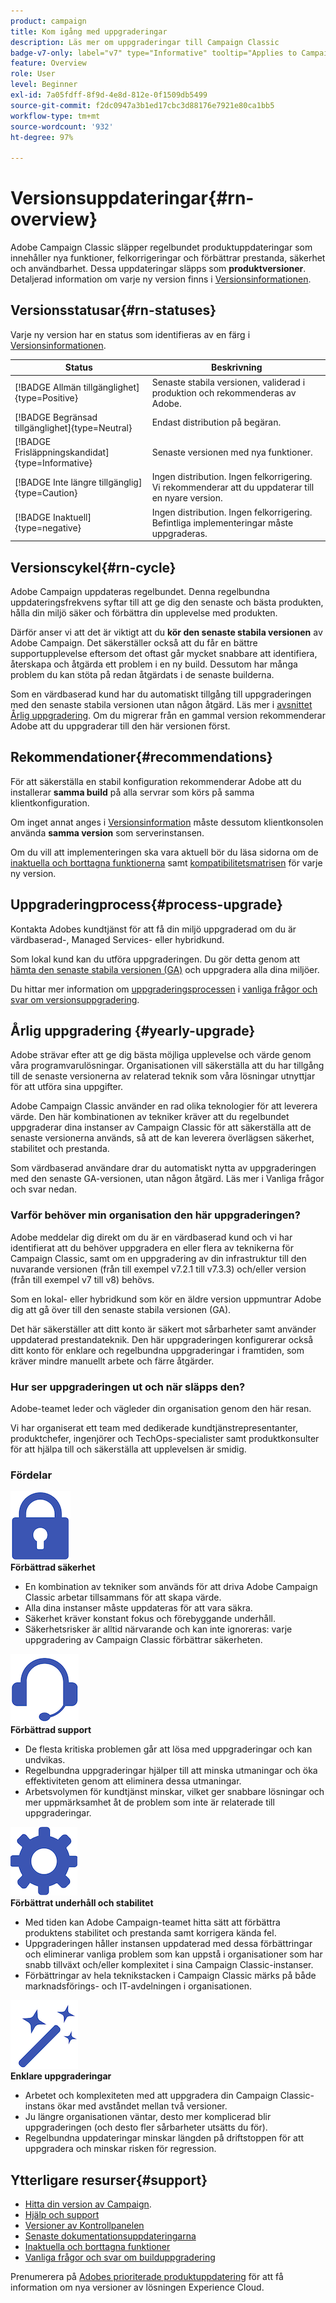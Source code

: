 ```yaml
---
product: campaign
title: Kom igång med uppgraderingar
description: Läs mer om uppgraderingar till Campaign Classic
badge-v7-only: label="v7" type="Informative" tooltip="Applies to Campaign Classic v7 only"
feature: Overview
role: User
level: Beginner
exl-id: 7a05fdff-8f9d-4e8d-812e-0f1509db5499
source-git-commit: f2dc0947a3b1ed17cbc3d88176e7921e80ca1bb5
workflow-type: tm+mt
source-wordcount: '932'
ht-degree: 97%

---
```


# Versionsuppdateringar{#rn-overview}



Adobe Campaign Classic släpper regelbundet produktuppdateringar som innehåller nya funktioner, felkorrigeringar och förbättrar prestanda, säkerhet och användbarhet. Dessa uppdateringar släpps som **produktversioner**. Detaljerad information om varje ny version finns i [Versionsinformationen](latest-release.md).

## Versionsstatusar{#rn-statuses}

Varje ny version har en status som identifieras av en färg i [Versionsinformationen](latest-release.md).


| Status | Beskrivning |
|---|---|
| [!BADGE Allmän tillgänglighet]{type=Positive} | Senaste stabila versionen, validerad i produktion och rekommenderas av Adobe. |
| [!BADGE Begränsad tillgänglighet]{type=Neutral} | Endast distribution på begäran. |
| [!BADGE Frisläppningskandidat]{type=Informative} | Senaste versionen med nya funktioner. |
| [!BADGE Inte längre tillgänglig]{type=Caution} | Ingen distribution. Ingen felkorrigering. Vi rekommenderar att du uppdaterar till en nyare version. |
| [!BADGE Inaktuell]{type=negative} | Ingen distribution. Ingen felkorrigering. Befintliga implementeringar måste uppgraderas. |

<!--
![](assets/do-not-localize/green3.png) **General Availability** (GA) - Latest stable build, validated in production, and recommended by Adobe. 

![](assets/do-not-localize/limited3.png) **Limited Availability** (LA) - On-demand deployment only.

![](assets/do-not-localize/blue3.png) **Release Candidate** (RC) - Latest build with new capabilities.

![](assets/do-not-localize/orange3.png) **No longer available** - No deployment. No bug fix. Update to a newer build is recommended.

![](assets/do-not-localize/red3.png) **Deprecated** - No deployment. No bug fix. Existing implementations must be upgraded.
-->

## Versionscykel{#rn-cycle}

Adobe Campaign uppdateras regelbundet. Denna regelbundna uppdateringsfrekvens syftar till att ge dig den senaste och bästa produkten, hålla din miljö säker och förbättra din upplevelse med produkten.

Därför anser vi att det är viktigt att du **kör den senaste stabila versionen** av Adobe Campaign. Det säkerställer också att du får en bättre supportupplevelse eftersom det oftast går mycket snabbare att identifiera, återskapa och åtgärda ett problem i en ny build. Dessutom har många problem du kan stöta på redan åtgärdats i de senaste builderna.

Som en värdbaserad kund har du automatiskt tillgång till uppgraderingen med den senaste stabila versionen utan någon åtgärd. Läs mer i [avsnittet Årlig uppgradering](#yearly-upgrade). Om du migrerar från en gammal version rekommenderar Adobe att du uppgraderar till den här versionen först.

## Rekommendationer{#recommendations}

För att säkerställa en stabil konfiguration rekommenderar Adobe att du installerar **samma build** på alla servrar som körs på samma klientkonfiguration.

Om inget annat anges i [Versionsinformation](latest-release.md) måste dessutom klientkonsolen använda **samma version** som serverinstansen.

Om du vill att implementeringen ska vara aktuell bör du läsa sidorna om de [inaktuella och borttagna funktionerna](../../rn/using/deprecated-features.md) samt [kompatibilitetsmatrisen](../../rn/using/compatibility-matrix.md) för varje ny version.

## Uppgraderingprocess{#process-upgrade}

Kontakta Adobes kundtjänst för att få din miljö uppgraderad om du är värdbaserad-, Managed Services- eller hybridkund.

Som lokal kund kan du utföra uppgraderingen. Du gör detta genom att [hämta den senaste stabila versionen (GA)](https://experience.adobe.com/#/downloads/content/software-distribution/en/campaign.html) och uppgradera alla dina miljöer.

Du hittar mer information om [uppgraderingsprocessen](../../production/using/build-upgrade.md) i [vanliga frågor och svar om versionsuppgradering](../../platform/using/faq-build-upgrade.md).

## Årlig uppgradering {#yearly-upgrade}

Adobe strävar efter att ge dig bästa möjliga upplevelse och värde genom våra programvarulösningar. Organisationen vill säkerställa att du har tillgång till de senaste versionerna av relaterad teknik som våra lösningar utnyttjar för att utföra sina uppgifter.

Adobe Campaign Classic använder en rad olika teknologier för att leverera värde. Den här kombinationen av tekniker kräver att du regelbundet uppgraderar dina instanser av Campaign Classic för att säkerställa att de senaste versionerna används, så att de kan leverera överlägsen säkerhet, stabilitet och prestanda.

Som värdbaserad användare drar du automatiskt nytta av uppgraderingen med den senaste GA-versionen, utan någon åtgärd. Läs mer i Vanliga frågor och svar nedan.

### Varför behöver min organisation den här uppgraderingen?

Adobe meddelar dig direkt om du är en värdbaserad kund och vi har identifierat att du behöver uppgradera en eller flera av teknikerna för Campaign Classic, samt om en uppgradering av din infrastruktur till den nuvarande versionen (från till exempel v7.2.1 till v7.3.3) och/eller version (från till exempel v7 till v8) behövs.

Som en lokal- eller hybridkund som kör en äldre version uppmuntrar Adobe dig att gå över till den senaste stabila versionen (GA).

Det här säkerställer att ditt konto är säkert mot sårbarheter samt använder uppdaterad prestandateknik. Den här uppgraderingen konfigurerar också ditt konto för enklare och regelbundna uppgraderingar i framtiden, som kräver mindre manuellt arbete och färre åtgärder.

### Hur ser uppgraderingen ut och när släpps den?

Adobe-teamet leder och vägleder din organisation genom den här resan.

Vi har organiserat ett team med dedikerade kundtjänstrepresentanter, produktchefer, ingenjörer och TechOps-specialister samt produktkonsulter för att hjälpa till och säkerställa att upplevelsen är smidig.

### Fördelar

<tr>
  <td>
      <img alt="Säkerhet" src="assets/do-not-localize/security.png"/>
    <div>
    <strong>Förbättrad säkerhet</strong>
    </div>
    <ul>
    <li>En kombination av tekniker som används för att driva Adobe Campaign Classic arbetar tillsammans för att skapa värde.</li>
    <li>Alla dina instanser måste uppdateras för att vara säkra.</li>
    <li>Säkerhet kräver konstant fokus och förebyggande underhåll.</li>
    <li>Säkerhetsrisker är alltid närvarande och kan inte ignoreras: varje uppgradering av Campaign Classic förbättrar säkerheten.</li>
    </ul>
  </td>

<td>
      <img alt="Support" src="assets/do-not-localize/support.png" />
    <div>
    <strong>Förbättrad support</strong>
    </div>
    <ul>
    <li>De flesta kritiska problemen går att lösa med uppgraderingar och kan undvikas.</li>
    <li>Regelbundna uppgraderingar hjälper till att minska utmaningar och öka effektiviteten genom att eliminera dessa utmaningar.</li>
    <li>Arbetsvolymen för kundtjänst minskar, vilket ger snabbare lösningar och mer uppmärksamhet åt de problem som inte är relaterade till uppgraderingar.</li>
    </ul>
  </td>
</tr>

<tr>
  <td>
      <img alt="Underhåll" src="assets/do-not-localize/maintenance.png"/>
    <div>
    <strong>Förbättrat underhåll och stabilitet</strong>
    </div>
    <ul>
    <li>Med tiden kan Adobe Campaign-teamet hitta sätt att förbättra produktens stabilitet och prestanda samt korrigera kända fel.</li>
    <li>Uppgraderingen håller instansen uppdaterad med dessa förbättringar och eliminerar vanliga problem som kan uppstå i organisationer som har snabb tillväxt och/eller komplexitet i sina Campaign Classic-instanser.</li>
    <li>Förbättringar av hela teknikstacken i Campaign Classic märks på både marknadsförings- och IT-avdelningen i organisationen.</li>
    </ul>
  </td>

<td>
      <img alt="Builduppgradering" src="assets/do-not-localize/upgrades.png" />
    <div>
    <strong>Enklare uppgraderingar</strong>
    </a>
    </div>
    <ul>
    <li>Arbetet och komplexiteten med att uppgradera din Campaign Classic-instans ökar med avståndet mellan två versioner.</li>
    <li>Ju längre organisationen väntar, desto mer komplicerad blir uppgraderingen (och desto fler sårbarheter utsätts du för).</li>
    <li>Regelbundna uppdateringar minskar längden på driftstoppen för att uppgradera och minskar risken för regression.</li>
    </ul>
  </td>
</tr>
</table>

## Ytterligare resurser{#support}

* [Hitta din version av Campaign](../../platform/using/launching-adobe-campaign.md#getting-your-campaign-version).
* [Hjälp och support](../../support.md)
* [Versioner av Kontrollpanelen](https://experienceleague.adobe.com/docs/control-panel/using/release-notes.html?lang=sv)
* [Senaste dokumentationsuppdateringarna](../../rn/using/documentation-updates.md)
* [Inaktuella och borttagna funktioner](../../rn/using/deprecated-features.md)
* [Vanliga frågor och svar om builduppgradering](../../platform/using/faq-build-upgrade.md)

Prenumerera på [Adobes prioriterade produktuppdatering](https://www.adobe.com/se/subscription/priority-product-update.html) för att få information om nya versioner av lösningen Experience Cloud.
